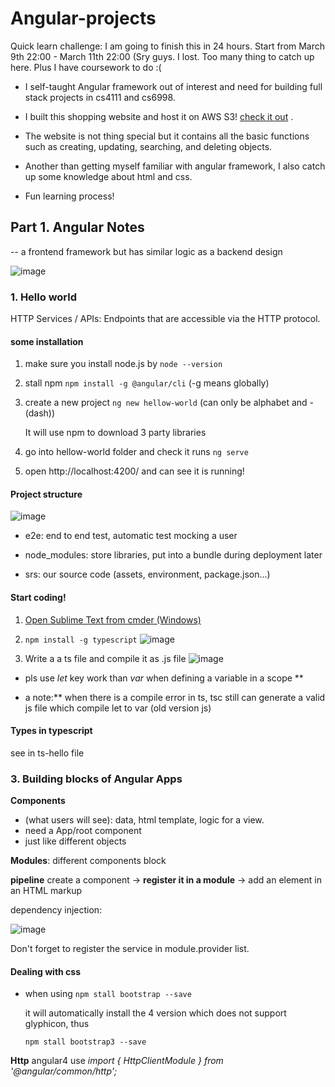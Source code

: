 # Angular-projects

Quick learn challenge: I am going to finish this in 24 hours. Start from March 9th 22:00 - March 11th 22:00 (Sry guys. I lost. Too many thing to catch up here. Plus I have coursework to do :(

* I self-taught Angular framework out of interest and need for building full stack projects in cs4111 and cs6998.

* I built this shopping website and host it on AWS S3! [check it out](http://angular-project-s3.s3-website-us-west-2.amazonaws.com/) .

* The website is not thing special but it contains all the basic functions such as creating, updating, searching, and deleting objects.

* Another than getting myself familiar with angular framework, I also catch up some knowledge about html and css.

* Fun learning process!

## Part 1. Angular  Notes

-- a frontend framework but has similar logic as a backend design

![image](https://user-images.githubusercontent.com/46977839/110383649-9616f200-802a-11eb-9a94-fbe7415edfb6.png)



### 1. Hello world

HTTP Services / APIs:
Endpoints that are accessible via the HTTP protocol.

#### some installation

1. make sure you install node.js by
   `node --version`

2. stall npm
   `npm install -g @angular/cli`  (-g means globally)

3. create a new project
   `ng new hellow-world`  (can only be alphabet and - (dash))

   It will use npm to download 3 party libraries

4. go into hellow-world folder and check it runs 
   `ng serve`

5. open http://localhost:4200/ and can see it is running!

   

#### Project structure

![image](https://user-images.githubusercontent.com/46977839/110383738-b777de00-802a-11eb-8244-01492e874ca3.png)

* e2e: end to end test, automatic test mocking a user

* node_modules: store libraries, put into a bundle during deployment later

* srs: our source code (assets, environment, package.json...)



#### Start coding!

1. [Open Sublime Text from cmder (Windows)](https://medium.com/@pinglinh/open-sublime-text-from-cmder-windows-88f1a7ff63d)  

2. `npm install -g typescript`
![image](https://user-images.githubusercontent.com/46977839/110383809-d37b7f80-802a-11eb-9683-a94f649a1a9b.png)

3. Write a a ts file and compile it as .js file
![image](https://user-images.githubusercontent.com/46977839/110383875-f017b780-802a-11eb-8cef-014db43f95d0.png)


* pls use *let* key work than *var* when defining a variable in a scope ** 

* a note:** when there is a compile error in ts, tsc still can generate a valid js file which compile let to var (old version js)

#### Types in typescript
see in ts-hello file



### 3. Building blocks of Angular Apps

**Components** 

* (what users will see): data, html template, logic for a view. 
*  need a App/root component
* just like different objects

**Modules**: different components block

**pipeline**
create a component -> **register it in a module** -> add an element in an HTML markup

dependency injection:

![image](https://user-images.githubusercontent.com/46977839/110887468-611fcf00-82b8-11eb-8069-c4deb16dd837.png)

Don't forget to register the service in module.provider list.



#### Dealing with css

* when using 
  `npm stall bootstrap --save`

  it will automatically install the 4 version which does not support glyphicon, thus

  `npm stall bootstrap3 --save`

**Http**
angular4 use 
*import { HttpClientModule } from '@angular/common/http';*

